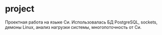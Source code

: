 # project
Проектная работа на языке Си. Использовалась БД PostgreSQL, sockets, демоны Linux, анализ нагрузки системы, многопоточность от Си.
